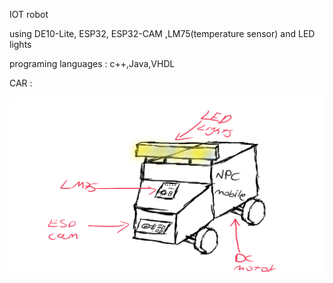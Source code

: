 IOT robot

using DE10-Lite, ESP32, ESP32-CAM ,LM75(temperature sensor) and LED lights

programing languages : c++,Java,VHDL



CAR : 

![alt text](https://github.com/T3co/NPC_Mobile/blob/main/npcCar.png?raw=true)
